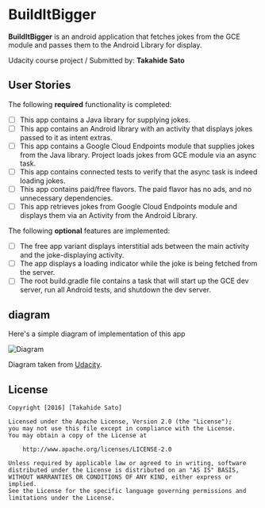 # BuildItBigger

**BuildItBigger** is an android application that fetches jokes from the GCE module and passes them to the Android Library for display.

Udacity course project / Submitted by: **Takahide Sato**

## User Stories

The following **required** functionality is completed:

* [ ] This app contains a Java library for supplying jokes.
* [ ] This app contains an Android library with an activity that displays jokes passed to it as intent extras.
* [ ] This app contains a Google Cloud Endpoints module that supplies jokes from the Java library. Project loads jokes from GCE module via an async task.
* [ ] This app contains connected tests to verify that the async task is indeed loading jokes.
* [ ] This app contains paid/free flavors. The paid flavor has no ads, and no unnecessary dependencies.
* [ ] This app retrieves jokes from Google Cloud Endpoints module and displays them via an Activity from the Android Library.

The following **optional** features are implemented:

* [ ] The free app variant displays interstitial ads between the main activity and the joke-displaying activity.
* [ ] The app displays a loading indicator while the joke is being fetched from the server.
* [ ] The root build.gradle file contains a task that will start up the GCE dev server, run all Android tests, and shutdown the dev server.

## diagram

Here's a simple diagram of implementation of this app

<img src='http://i.imgur.com/pvhC2eL.png' title='Diagram' width='' alt='Diagram' />

Diagram taken from [Udacity](http://www.udacity.com/).

## License

    Copyright [2016] [Takahide Sato]

    Licensed under the Apache License, Version 2.0 (the "License");
    you may not use this file except in compliance with the License.
    You may obtain a copy of the License at

        http://www.apache.org/licenses/LICENSE-2.0

    Unless required by applicable law or agreed to in writing, software
    distributed under the License is distributed on an "AS IS" BASIS,
    WITHOUT WARRANTIES OR CONDITIONS OF ANY KIND, either express or implied.
    See the License for the specific language governing permissions and
    limitations under the License.
